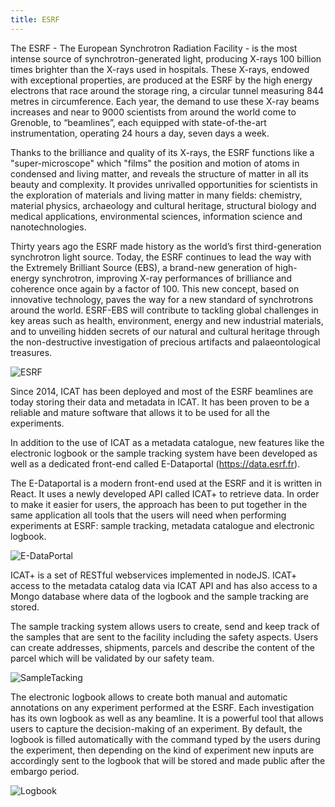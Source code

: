 ```yaml
---
title: ESRF
---
```


The ESRF - The European Synchrotron Radiation Facility - is the most intense source of synchrotron-generated light, producing X-rays 100 billion times brighter than the X-rays used in hospitals. These X-rays, endowed with exceptional properties, are produced at the ESRF by the high energy electrons that race around the storage ring, a circular tunnel measuring 844 metres in circumference.
Each year, the demand to use these X-ray beams increases and near to 9000 scientists from around the world come to Grenoble, to “beamlines”, each equipped with state-of-the-art instrumentation, operating 24 hours a day, seven days a week.

Thanks to the brilliance and quality of its X-rays, the ESRF functions like a "super-microscope" which "films" the position and motion of atoms in condensed and living matter, and reveals the structure of matter in all its beauty and complexity. It provides unrivalled opportunities for scientists in the exploration of materials and living matter in many fields: chemistry, material physics, archaeology and cultural heritage, structural biology and medical applications, environmental sciences, information science and nanotechnologies.

Thirty years ago the ESRF made history as the world’s first third-generation synchrotron light source. Today, the ESRF continues to lead the way with the Extremely Brilliant Source (EBS), a brand-new generation of high-energy synchrotron, improving X-ray performances of brilliance and coherence once again by a factor of 100. This new concept, based on innovative technology, paves the way for a new standard of synchrotrons around the world. ESRF-EBS will contribute to tackling global challenges in key areas such as health, environment, energy and new industrial materials, and to unveiling hidden secrets of our natural and cultural heritage through the non-destructive investigation of precious artifacts and palaeontological treasures.

![ESRF](/esrf.jpg "The European Synchrotron")

Since 2014, ICAT has been deployed and most of the ESRF beamlines are today storing their data and metadata in ICAT. It has been proven to be a reliable and mature software that allows it to be used for all the experiments.

In addition to the use of ICAT as a metadata catalogue, new features like the electronic logbook or the sample tracking system have been developed as well as a dedicated front-end called E-Dataportal (https://data.esrf.fr).

The E-Dataportal is a modern front-end used at the ESRF and it is written in React. It uses a newly developed API called ICAT+ to retrieve data. In order to make it easier for users, the approach has been to put together in the same application all tools that the users will need when performing experiments at ESRF: sample tracking, metadata catalogue and electronic logbook.

![E-DataPortal](/esrf_tomato.jpeg "The E-Data Portal shows an experiment performed at the ESRF")

ICAT+ is a set of RESTful webservices implemented in nodeJS. ICAT+ access to the metadata catalog data via ICAT API and has also access to a Mongo database where data of the logbook and the sample tracking are stored.  

The sample tracking system allows users to create, send and keep track of the samples that are sent to the facility including the safety aspects. Users can create addresses, shipments, parcels and describe the content of the parcel which will be validated by our safety team.

![SampleTacking](/esrf_shipment.jpeg "The E-Data Portal shows a shipment")

The electronic logbook allows to create both manual and automatic annotations on any experiment performed at the ESRF. Each investigation has its own logbook as well as any beamline. It is a powerful tool that allows users to capture the decision-making of an experiment. By default, the logbook is filled automatically with the command typed by the users during the experiment, then depending on the kind of experiment new inputs are accordingly sent to the logbook that will be stored and made public after the embargo period.

![Logbook](/esrf_logbook.jpeg "Example of the electronic logbook in a real experiment")

